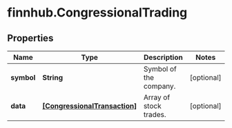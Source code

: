 # finnhub.CongressionalTrading

## Properties

Name | Type | Description | Notes
------------ | ------------- | ------------- | -------------
**symbol** | **String** | Symbol of the company. | [optional] 
**data** | [**[CongressionalTransaction]**](CongressionalTransaction.md) | Array of stock trades. | [optional] 


